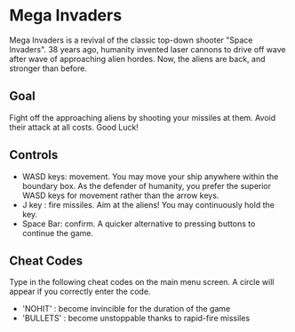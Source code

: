 Mega Invaders
=============
Mega Invaders is a revival of the classic top-down shooter "Space Invaders". 38 years ago, humanity invented laser cannons to drive off wave after wave of approaching alien hordes. Now, the aliens are back, and stronger than before.

Goal
----
Fight off the approaching aliens by shooting your missiles at them. Avoid their attack at all costs. Good Luck!

Controls
--------
* WASD keys: movement. You may move your ship anywhere within the boundary box. As the defender of humanity, you prefer the superior WASD keys for movement rather than the arrow keys.
* J key : fire missiles. Aim at the aliens! You may continuously hold the key.
* Space Bar: confirm. A quicker alternative to pressing buttons to continue the game.

Cheat Codes
-----------
Type in the following cheat codes on the main menu screen. A circle will appear if you correctly enter the code.

* 'NOHIT' : become invincible for the duration of the game
* 'BULLETS' : become unstoppable thanks to rapid-fire missiles

